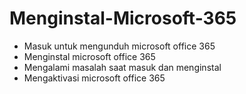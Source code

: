 # Menginstal-Microsoft-365

* Masuk untuk mengunduh microsoft office 365
* Menginstal microsoft office 365
* Mengalami masalah saat masuk dan menginstal
* Mengaktivasi microsoft office 365
